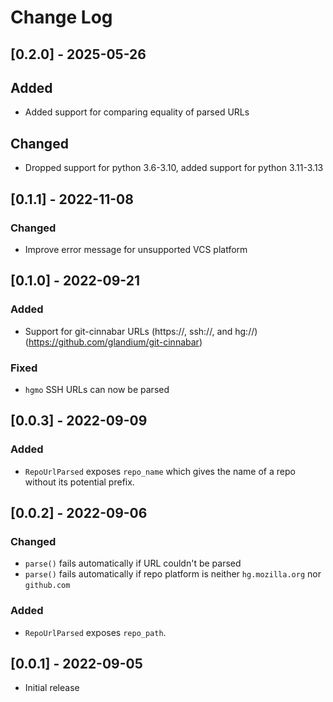 # Change Log

## [0.2.0] - 2025-05-26

## Added

- Added support for comparing equality of parsed URLs

## Changed

- Dropped support for python 3.6-3.10, added support for python 3.11-3.13

## [0.1.1] - 2022-11-08

### Changed
- Improve error message for unsupported VCS platform

## [0.1.0] - 2022-09-21

### Added
- Support for git-cinnabar URLs (https://, ssh://, and hg://) (https://github.com/glandium/git-cinnabar)

### Fixed
- `hgmo` SSH URLs can now be parsed


## [0.0.3] - 2022-09-09

### Added

- `RepoUrlParsed` exposes `repo_name` which gives the name of a repo without its potential prefix.


## [0.0.2] - 2022-09-06

### Changed

- `parse()` fails automatically if URL couldn't be parsed
- `parse()` fails automatically if repo platform is neither `hg.mozilla.org` nor `github.com`


### Added

- `RepoUrlParsed` exposes `repo_path`.


## [0.0.1] - 2022-09-05

- Initial release
